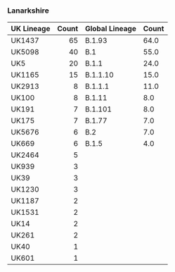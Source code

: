 ### Lanarkshire
| UK Lineage   |   Count | Global Lineage   | Count   |
|:-------------|--------:|:-----------------|:--------|
| UK1437       |      65 | B.1.93           | 64.0    |
| UK5098       |      40 | B.1              | 55.0    |
| UK5          |      20 | B.1.1            | 24.0    |
| UK1165       |      15 | B.1.1.10         | 15.0    |
| UK2913       |       8 | B.1.1.1          | 11.0    |
| UK100        |       8 | B.1.11           | 8.0     |
| UK191        |       7 | B.1.101          | 8.0     |
| UK175        |       7 | B.1.77           | 7.0     |
| UK5676       |       6 | B.2              | 7.0     |
| UK669        |       6 | B.1.5            | 4.0     |
| UK2464       |       5 |                  |         |
| UK939        |       3 |                  |         |
| UK39         |       3 |                  |         |
| UK1230       |       3 |                  |         |
| UK1187       |       2 |                  |         |
| UK1531       |       2 |                  |         |
| UK14         |       2 |                  |         |
| UK261        |       2 |                  |         |
| UK40         |       1 |                  |         |
| UK601        |       1 |                  |         |

